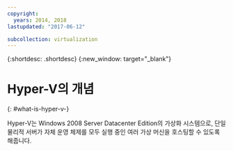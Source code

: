 ```yaml
---
copyright:
  years: 2014, 2018
lastupdated: "2017-06-12"

subcollection: virtualization
---
```

{:shortdesc: .shortdesc}
{:new_window: target="_blank"}

# Hyper-V의 개념
{: #what-is-hyper-v-}

Hyper-V는 Windows 2008 Server Datacenter Edition의 가상화 시스템으로, 단일 물리적 서버가 자체 운영 체제를 모두 실행 중인 여러 가상 머신을 호스팅할 수 있도록 해줍니다.
